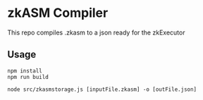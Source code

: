 # zkASM Compiler

This repo compiles .zkasm to a json ready for the zkExecutor

## Usage

`````
npm install
npm run build

node src/zkasmstorage.js [inputFile.zkasm] -o [outFile.json]

`````